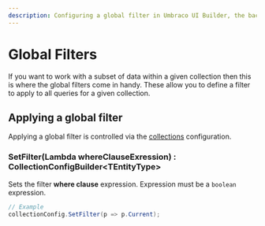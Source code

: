 ```yaml
---
description: Configuring a global filter in Umbraco UI Builder, the backoffice UI builder for Umbraco.
---
```


# Global Filters

If you want to work with a subset of data within a given collection then this is where the global filters come in handy. These allow you to define a filter to apply to all queries for a given collection.

## Applying a global filter

Applying a global filter is controlled via the [collections](../collections/overview.md) configuration.

### **SetFilter(Lambda whereClauseExression) : CollectionConfigBuilder&lt;TEntityType&gt;**

Sets the filter **where clause** expression. Expression must be a `boolean` expression.

````csharp
// Example
collectionConfig.SetFilter(p => p.Current);
````
